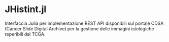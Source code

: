# JHistint.jl
Interfaccia Julia per implementazione REST API disponibili sul portale CDSA (Cancer Slide Digital Archive) per la gestione delle immagini istologiche reperibili dal TCGA.
